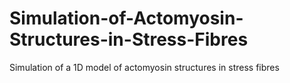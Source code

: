 # Simulation-of-Actomyosin-Structures-in-Stress-Fibres
Simulation of a 1D model of actomyosin structures in stress fibres 
